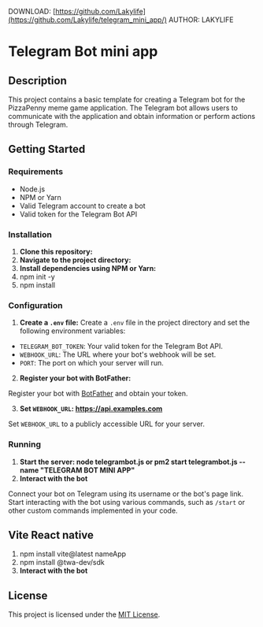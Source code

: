 DOWNLOAD: [https://github.com/Lakylife](https://github.com/Lakylife/telegram_mini_app/)
AUTHOR: LAKYLIFE

# Telegram Bot mini app

## Description

This project contains a basic template for creating a Telegram bot for the PizzaPenny meme game application. The Telegram bot allows users to communicate with the application and obtain information or perform actions through Telegram.

## Getting Started

### Requirements

- Node.js
- NPM or Yarn
- Valid Telegram account to create a bot
- Valid token for the Telegram Bot API

### Installation

1. **Clone this repository:**
2. **Navigate to the project directory:**
3. **Install dependencies using NPM or Yarn:**
4. npm init -y
5. npm install

### Configuration

1. **Create a `.env` file:**
Create a `.env` file in the project directory and set the following environment variables:
- `TELEGRAM_BOT_TOKEN`: Your valid token for the Telegram Bot API.
- `WEBHOOK_URL`: The URL where your bot's webhook will be set.
- `PORT`: The port on which your server will run.

2. **Register your bot with BotFather:**

Register your bot with [BotFather](https://t.me/BotFather) and obtain your token.

3. **Set `WEBHOOK_URL`: https://api.examples.com**

Set `WEBHOOK_URL` to a publicly accessible URL for your server.

### Running

1. **Start the server: node telegrambot.js or pm2 start telegrambot.js --name "TELEGRAM BOT MINI APP"**
2. **Interact with the bot**

Connect your bot on Telegram using its username or the bot's page link. Start interacting with the bot using various commands, such as `/start` or other custom commands implemented in your code.

## Vite React native

1. npm install vite@latest nameApp
2. npm install @twa-dev/sdk
3. **Interact with the bot**

## License

This project is licensed under the [MIT License](LICENSE).
